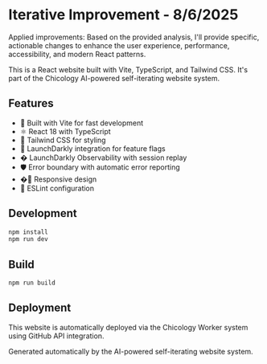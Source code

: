 # Iterative Improvement - 8/6/2025

Applied improvements: Based on the provided analysis, I'll provide specific, actionable changes to enhance the user experience, performance, accessibility, and modern React patterns.

This is a React website built with Vite, TypeScript, and Tailwind CSS. It's part of the Chicology AI-powered self-iterating website system.

## Features

- 🚀 Built with Vite for fast development
- ⚛️ React 18 with TypeScript
- 🎨 Tailwind CSS for styling
- 🚦 LaunchDarkly integration for feature flags
- � LaunchDarkly Observability with session replay
- 🛡️ Error boundary with automatic error reporting
- �📱 Responsive design
- 🔧 ESLint configuration

## Development

```bash
npm install
npm run dev
```

## Build

```bash
npm run build
```

## Deployment

This website is automatically deployed via the Chicology Worker system using GitHub API integration.

Generated automatically by the AI-powered self-iterating website system.
